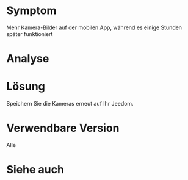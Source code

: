 Symptom 
========

Mehr Kamera-Bilder auf der mobilen App, während es einige Stunden
später funktioniert

Analyse 
=======

Lösung 
==========

Speichern Sie die Kameras erneut auf Ihr Jeedom. 

Verwendbare Version
====================

Alle

Siehe auch 
==========
